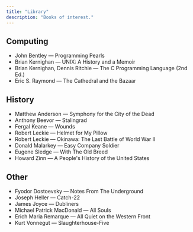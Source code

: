 ```yaml
---
title: "Library"
description: "Books of interest."
---
```


## Computing

* John Bentley — Programming Pearls
* Brian Kernighan — UNIX: A History and a Memoir
* Brian Kernighan, Dennis Ritchie — The C Programming Language (2nd Ed.)
* Eric S. Raymond — The Cathedral and the Bazaar

## History

* Matthew Anderson — Symphony for the City of the Dead
* Anthony Beevor — Stalingrad
* Fergal Keane — Wounds
* Robert Leckie — Helmet for My Pillow
* Robert Leckie — Okinawa: The Last Battle of World War II
* Donald Malarkey — Easy Company Soldier
* Eugene Sledge — With The Old Breed
* Howard Zinn — A People's History of the United States

## Other

* Fyodor Dostoevsky — Notes From The Underground
* Joseph Heller — Catch-22
* James Joyce — Dubliners
* Michael Patrick MacDonald — All Souls
* Erich Maria Remarque — All Quiet on the Western Front
* Kurt Vonnegut — Slaughterhouse-Five
